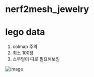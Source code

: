 # nerf2mesh_jewelry

# lego data

1. colmap 주의
2. 최소 100장
3. 스무딩이 따로 필요해보임

![image](https://github.com/shiny0510/nerf2mesh_jewelry/assets/85111065/14794988-218d-4ea7-8bb2-8a2e2e0ef771)
